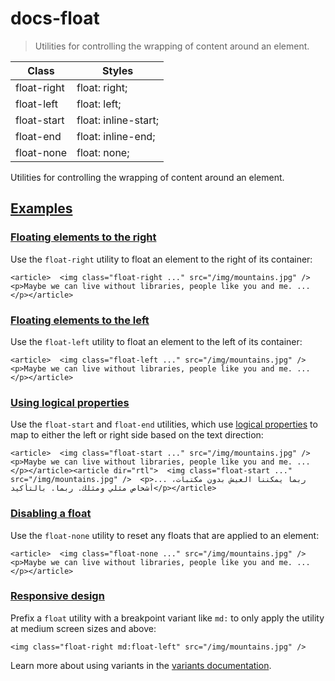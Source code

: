 # docs-float

> Utilities for controlling the wrapping of content around an element.

| Class       | Styles               |
| ----------- | -------------------- |
| float-right | float: right;        |
| float-left  | float: left;         |
| float-start | float: inline-start; |
| float-end   | float: inline-end;   |
| float-none  | float: none;         |

Utilities for controlling the wrapping of content around an element.

## [Examples](#examples)

### [Floating elements to the right](#floating-elements-to-the-right)

Use the `float-right` utility to float an element to the right of its container:

    <article>  <img class="float-right ..." src="/img/mountains.jpg" />  <p>Maybe we can live without libraries, people like you and me. ...</p></article>

### [Floating elements to the left](#floating-elements-to-the-left)

Use the `float-left` utility to float an element to the left of its container:

    <article>  <img class="float-left ..." src="/img/mountains.jpg" />  <p>Maybe we can live without libraries, people like you and me. ...</p></article>

### [Using logical properties](#using-logical-properties)

Use the `float-start` and `float-end` utilities, which use [logical properties](https://developer.mozilla.org/en-US/docs/Web/CSS/CSS_Logical_Properties/Basic_concepts) to map to either the left or right side based on the text direction:

    <article>  <img class="float-start ..." src="/img/mountains.jpg" />  <p>Maybe we can live without libraries, people like you and me. ...</p></article><article dir="rtl">  <img class="float-start ..." src="/img/mountains.jpg" />  <p>... ربما يمكننا العيش بدون مكتبات، أشخاص مثلي ومثلك. ربما. بالتأكيد</p></article>

### [Disabling a float](#disabling-a-float)

Use the `float-none` utility to reset any floats that are applied to an element:

    <article>  <img class="float-none ..." src="/img/mountains.jpg" />  <p>Maybe we can live without libraries, people like you and me. ...</p></article>

### [Responsive design](#responsive-design)

Prefix a `float` utility with a breakpoint variant like `md:` to only apply the utility at medium screen sizes and above:

    <img class="float-right md:float-left" src="/img/mountains.jpg" />

Learn more about using variants in the [variants documentation](/docs/hover-focus-and-other-states).
